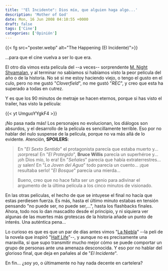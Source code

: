 ```yaml
---
title: '"El Incidente": Dios mío, que alguien haga algo...'
description: 'Mother of God'
date: Mon, 16 Jun 2008 04:10:55 +0000
draft: false
tags: ['Cine']
categories: ['Opinión']
---
```


{{< fg src="poster.webp" alt="The Happening (El Incidente)">}}

...para que el cine vuelva a ser lo que era.

El otro día vimos esta película del --a veces-- sorprendente [M. Night Shyamalan](http://www.imdb.com/name/nm0796117/), y al terminar no sabíamos si habíamos visto la peor película del año o de la historia. No sé si me estoy haciendo viejo, o tengo el gusto en el culo, pero no me gustó "_Cloverfield_", no me gustó "_REC_", y creo que esta ha superado a todas en cutrez.

Y es que los 90 minutos de metraje se hacen eternos, porque si has visto el trailer, has visto la película:

{{< yt UmguoYYgkF4 >}}

¡No pasa nada más! Los personajes no evolucionan, los diálogos son absurdos, y el desarrollo de la película es sencillamente terrible. Eso por no hablar del nulo suspense de la película, porque no va más allá de lo evidente. Atención, **SPOILERS**:

> En "_El Sexto Sentido_" el protagonista parecía que estaba muerto y... ¡sorpresa! En "_El Protegido_", **Bruce Willis** parecía un superhéroe y... ¡oh Dios mío, lo era! En "_Señales_" parecía que había extraterrestres... ¡y salen! En "_La Joven del Agua_" todo parecía un cuento... ¡que resultaba serlo! "_El Bosque_" parecía una mierda...
> 
> Bueno, creo que no hace falta ser un genio para adivinar el argumento de la última película a los cinco minutos de visionado.

En las otras películas, el hecho de que se intuyese el final no hacía que estas perdiesen fuerza. Es más, hasta el último minuto estabas en tensión pensando "no puede ser, no puede ser,...", hasta los flashbacks finales. Ahora, todo nos lo dan mascadito desde el principio, y ni siquiera ver algunas de las muertes más grotescas de la historia añade un punto de interés. Una auténtica pena...

Lo curioso es que es que un par de días antes vimos "[La Niebla](http://www.imdb.com/title/tt0884328/)" --la peli de la novela que inspiró "[Half Life](/half-life-el-origen-de-una-leyenda/)"--, y aunque no es precisamente una maravilla, sí que supo transmitir mucho mejor cómo se puede comportar un grupo de personas ante una amenaza desconocida. Y eso por no hablar del glorioso final, que deja en pañales al de "_El Incidente_".

En fin... ¿soy yo, o últimamente no hay nada decente en cartelera?